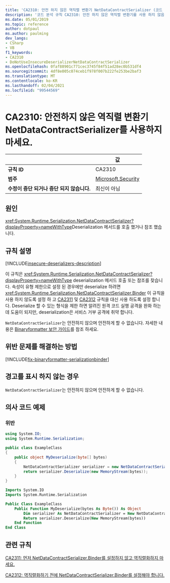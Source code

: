 ```yaml
---
title: 'CA2310: 안전 하지 않은 역직렬 변환기 NetDataContractSerializer (코드 분석)를 사용 하지 마십시오.'
description: '코드 분석 규칙 CA2310: 안전 하지 않은 역직렬 변환기를 사용 하지 않음 NetDataContractSerializer'
ms.date: 05/01/2019
ms.topic: reference
author: dotpaul
ms.author: paulming
dev_langs:
- CSharp
- VB
f1_keywords:
- CA2310
- DoNotUseInsecureDeserializerNetDataContractSerializer
ms.openlocfilehash: 0faf88901c771cec3745f84f51ad28ec0b531df4
ms.sourcegitcommit: 4df8e005c074ceb1f978f007b222fe253be2baf3
ms.translationtype: MT
ms.contentlocale: ko-KR
ms.lasthandoff: 02/04/2021
ms.locfileid: "99544569"
---
```

# <a name="ca2310-do-not-use-insecure-deserializer-netdatacontractserializer"></a>CA2310: 안전하지 않은 역직렬 변환기 NetDataContractSerializer를 사용하지 마세요.

| | 값 |
|-|-|
| **규칙 ID** |CA2310|
| **범주** |[Microsoft.Security](security-warnings.md)|
| **수정이 중단 되거나 중단 되지 않습니다.** |최신이 아님|

## <a name="cause"></a>원인

<xref:System.Runtime.Serialization.NetDataContractSerializer?displayProperty=nameWithType>Deserialization 메서드를 호출 했거나 참조 했습니다.

## <a name="rule-description"></a>규칙 설명

[!INCLUDE[insecure-deserializers-description](~/includes/code-analysis/insecure-deserializers-description.md)]

이 규칙은 <xref:System.Runtime.Serialization.NetDataContractSerializer?displayProperty=nameWithType> deserialization 메서드 호출 또는 참조를 찾습니다. 속성이 유형 제한으로 설정 된 경우에만 deserialize 하려면 <xref:System.Runtime.Serialization.NetDataContractSerializer.Binder> 이 규칙을 사용 하지 않도록 설정 하 고 [CA2311](ca2311.md) 및 [CA2312](ca2312.md) 규칙을 대신 사용 하도록 설정 합니다. Deserialize 할 수 있는 형식을 제한 하면 알려진 원격 코드 실행 공격을 완화 하는 데 도움이 되지만, deserialization은 서비스 거부 공격에 취약 합니다.

`NetDataContractSerializer`는 안전하지 않으며 안전하게 할 수 없습니다. 자세한 내용은 [Binaryformatter 보안 가이드](../../../standard/serialization/binaryformatter-security-guide.md)를 참조 하세요.

## <a name="how-to-fix-violations"></a>위반 문제를 해결하는 방법

[!INCLUDE[fix-binaryformatter-serializationbinder](~/includes/code-analysis/fix-binaryformatter-serializationbinder.md)]

## <a name="when-to-suppress-warnings"></a>경고를 표시 하지 않는 경우

`NetDataContractSerializer`는 안전하지 않으며 안전하게 할 수 없습니다.

## <a name="pseudo-code-examples"></a>의사 코드 예제

### <a name="violation"></a>위반

```csharp
using System.IO;
using System.Runtime.Serialization;

public class ExampleClass
{
    public object MyDeserialize(byte[] bytes)
    {
        NetDataContractSerializer serializer = new NetDataContractSerializer();
        return serializer.Deserialize(new MemoryStream(bytes));
    }
}
```

```vb
Imports System.IO
Imports System.Runtime.Serialization

Public Class ExampleClass
    Public Function MyDeserialize(bytes As Byte()) As Object
        Dim serializer As NetDataContractSerializer = New NetDataContractSerializer()
        Return serializer.Deserialize(New MemoryStream(bytes))
    End Function
End Class
```

## <a name="related-rules"></a>관련 규칙

[CA2311: 먼저 NetDataContractSerializer.Binder를 설정하지 않고 역직렬화하지 마세요.](ca2311.md)

[CA2312: 역직렬화하기 전에 NetDataContractSerializer.Binder를 설정해야 합니다.](ca2312.md)
